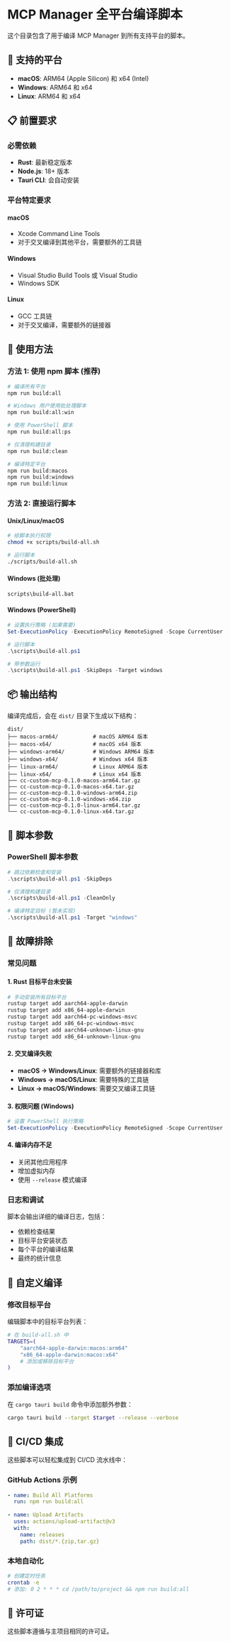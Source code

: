 # MCP Manager 全平台编译脚本

这个目录包含了用于编译 MCP Manager 到所有支持平台的脚本。

## 🎯 支持的平台

- **macOS**: ARM64 (Apple Silicon) 和 x64 (Intel)
- **Windows**: ARM64 和 x64
- **Linux**: ARM64 和 x64

## 📋 前置要求

### 必需依赖
- **Rust**: 最新稳定版本
- **Node.js**: 18+ 版本
- **Tauri CLI**: 会自动安装

### 平台特定要求

#### macOS
- Xcode Command Line Tools
- 对于交叉编译到其他平台，需要额外的工具链

#### Windows
- Visual Studio Build Tools 或 Visual Studio
- Windows SDK

#### Linux
- GCC 工具链
- 对于交叉编译，需要额外的链接器

## 🚀 使用方法

### 方法 1: 使用 npm 脚本 (推荐)

```bash
# 编译所有平台
npm run build:all

# Windows 用户使用批处理脚本
npm run build:all:win

# 使用 PowerShell 脚本
npm run build:all:ps

# 仅清理构建目录
npm run build:clean

# 编译特定平台
npm run build:macos
npm run build:windows
npm run build:linux
```

### 方法 2: 直接运行脚本

#### Unix/Linux/macOS
```bash
# 给脚本执行权限
chmod +x scripts/build-all.sh

# 运行脚本
./scripts/build-all.sh
```

#### Windows (批处理)
```cmd
scripts\build-all.bat
```

#### Windows (PowerShell)
```powershell
# 设置执行策略 (如果需要)
Set-ExecutionPolicy -ExecutionPolicy RemoteSigned -Scope CurrentUser

# 运行脚本
.\scripts\build-all.ps1

# 带参数运行
.\scripts\build-all.ps1 -SkipDeps -Target windows
```

## 📦 输出结构

编译完成后，会在 `dist/` 目录下生成以下结构：

```
dist/
├── macos-arm64/           # macOS ARM64 版本
├── macos-x64/             # macOS x64 版本
├── windows-arm64/         # Windows ARM64 版本
├── windows-x64/           # Windows x64 版本
├── linux-arm64/           # Linux ARM64 版本
├── linux-x64/             # Linux x64 版本
├── cc-custom-mcp-0.1.0-macos-arm64.tar.gz
├── cc-custom-mcp-0.1.0-macos-x64.tar.gz
├── cc-custom-mcp-0.1.0-windows-arm64.zip
├── cc-custom-mcp-0.1.0-windows-x64.zip
├── cc-custom-mcp-0.1.0-linux-arm64.tar.gz
└── cc-custom-mcp-0.1.0-linux-x64.tar.gz
```

## 🔧 脚本参数

### PowerShell 脚本参数

```powershell
# 跳过依赖检查和安装
.\scripts\build-all.ps1 -SkipDeps

# 仅清理构建目录
.\scripts\build-all.ps1 -CleanOnly

# 编译特定目标 (暂未实现)
.\scripts\build-all.ps1 -Target "windows"
```

## 🐛 故障排除

### 常见问题

#### 1. Rust 目标平台未安装
```bash
# 手动安装所有目标平台
rustup target add aarch64-apple-darwin
rustup target add x86_64-apple-darwin
rustup target add aarch64-pc-windows-msvc
rustup target add x86_64-pc-windows-msvc
rustup target add aarch64-unknown-linux-gnu
rustup target add x86_64-unknown-linux-gnu
```

#### 2. 交叉编译失败
- **macOS → Windows/Linux**: 需要额外的链接器和库
- **Windows → macOS/Linux**: 需要特殊的工具链
- **Linux → macOS/Windows**: 需要交叉编译工具链

#### 3. 权限问题 (Windows)
```powershell
# 设置 PowerShell 执行策略
Set-ExecutionPolicy -ExecutionPolicy RemoteSigned -Scope CurrentUser
```

#### 4. 编译内存不足
- 关闭其他应用程序
- 增加虚拟内存
- 使用 `--release` 模式编译

### 日志和调试

脚本会输出详细的编译日志，包括：
- 依赖检查结果
- 目标平台安装状态
- 每个平台的编译结果
- 最终的统计信息

## 📝 自定义编译

### 修改目标平台

编辑脚本中的目标平台列表：

```bash
# 在 build-all.sh 中
TARGETS=(
    "aarch64-apple-darwin:macos:arm64"
    "x86_64-apple-darwin:macos:x64"
    # 添加或移除目标平台
)
```

### 添加编译选项

在 `cargo tauri build` 命令中添加额外参数：

```bash
cargo tauri build --target $target --release --verbose
```

## 🔄 CI/CD 集成

这些脚本可以轻松集成到 CI/CD 流水线中：

### GitHub Actions 示例
```yaml
- name: Build All Platforms
  run: npm run build:all
  
- name: Upload Artifacts
  uses: actions/upload-artifact@v3
  with:
    name: releases
    path: dist/*.{zip,tar.gz}
```

### 本地自动化
```bash
# 创建定时任务
crontab -e
# 添加: 0 2 * * * cd /path/to/project && npm run build:all
```

## 📄 许可证

这些脚本遵循与主项目相同的许可证。
